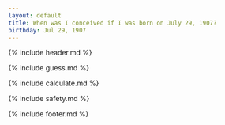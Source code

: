 ```yaml
---
layout: default
title: When was I conceived if I was born on July 29, 1907?
birthday: Jul 29, 1907
---
```


{% include header.md %}

{% include guess.md %}

{% include calculate.md %}

{% include safety.md %}

{% include footer.md %}



